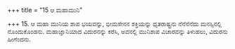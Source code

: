 +++
title = "15 ಆ ಮಹಾಮುನಿ"

+++
15. ಆ ಮಹಾ ಮುನಿಯ ಶಾಪ ಭಯವನ್ನು, ಭೀಮಸೇನನ ಶಕ್ತಿಯನ್ನು ಧೃತರಾಷ್ಟ್ರನು ನೆನೆನೆನೆದು ಮನಸ್ಸಿನಲ್ಲಿ ನೊಂದುಕೊಂಡನು. ಮಹಾಜ್ಞಾನಿಯಾದ ವಿದುರನನ್ನು ಕರೆಸಿ, ಅವನಲ್ಲಿ ಮುನಿಶಾಪ ವಿಚಾರವನ್ನು ತಿಳುಹಲು, ವಿದುರನು ಹೀಗೆಂದನು.
